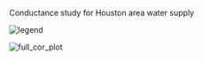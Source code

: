 Conductance study for Houston area water supply

![legend](https://i.imgur.com/3UPNYPc.png)

![full_cor_plot](https://imgur.com/t3jFwyy)
